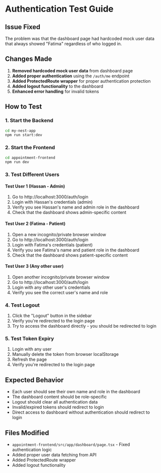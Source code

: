 # Authentication Test Guide

## Issue Fixed
The problem was that the dashboard page had hardcoded mock user data that always showed "Fatima" regardless of who logged in.

## Changes Made
1. **Removed hardcoded mock user data** from dashboard page
2. **Added proper authentication** using the `/auth/me` endpoint
3. **Added ProtectedRoute wrapper** for proper authentication protection
4. **Added logout functionality** to the dashboard
5. **Enhanced error handling** for invalid tokens

## How to Test

### 1. Start the Backend
```bash
cd my-nest-app
npm run start:dev
```

### 2. Start the Frontend
```bash
cd appointment-frontend
npm run dev
```

### 3. Test Different Users

#### Test User 1 (Hassan - Admin)
1. Go to http://localhost:3000/auth/login
2. Login with Hassan's credentials (admin)
3. Verify you see Hassan's name and admin role in the dashboard
4. Check that the dashboard shows admin-specific content

#### Test User 2 (Fatima - Patient)
1. Open a new incognito/private browser window
2. Go to http://localhost:3000/auth/login
3. Login with Fatima's credentials (patient)
4. Verify you see Fatima's name and patient role in the dashboard
5. Check that the dashboard shows patient-specific content

#### Test User 3 (Any other user)
1. Open another incognito/private browser window
2. Go to http://localhost:3000/auth/login
3. Login with any other user's credentials
4. Verify you see the correct user's name and role

### 4. Test Logout
1. Click the "Logout" button in the sidebar
2. Verify you're redirected to the login page
3. Try to access the dashboard directly - you should be redirected to login

### 5. Test Token Expiry
1. Login with any user
2. Manually delete the token from browser localStorage
3. Refresh the page
4. Verify you're redirected to the login page

## Expected Behavior
- Each user should see their own name and role in the dashboard
- The dashboard content should be role-specific
- Logout should clear all authentication data
- Invalid/expired tokens should redirect to login
- Direct access to dashboard without authentication should redirect to login

## Files Modified
- `appointment-frontend/src/app/dashboard/page.tsx` - Fixed authentication logic
- Added proper user data fetching from API
- Added ProtectedRoute wrapper
- Added logout functionality 